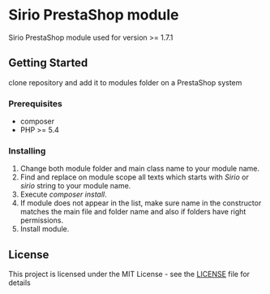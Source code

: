 # Sirio PrestaShop module

Sirio PrestaShop module used for version >= 1.7.1

## Getting Started

clone repository and add it to modules folder on a PrestaShop system

### Prerequisites
* composer
* PHP >= 5.4

### Installing

1. Change both module folder and main class name to your module name.
2. Find and replace on module scope all texts which starts with *Sirio* or *sirio* string to your module name.
3. Execute *composer install*.
4. If module does not appear in the list, make sure name in the constructor matches the main file and folder name and also if folders have right permissions.
5. Install module.

## License

This project is licensed under the MIT License - see the [LICENSE](LICENSE) file for details
